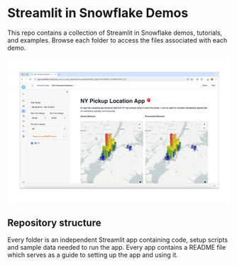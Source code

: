 # Streamlit in Snowflake Demos

This repo contains a collection of Streamlit in Snowflake demos, tutorials, and examples. Browse each folder to access the files associated with each demo.

![](sis-home.png)

## Repository structure

Every folder is an independent Streamlit app containing code, setup scripts and sample data needed to run the app. Every app contains a README file which serves as a guide to setting up the app and using it. 